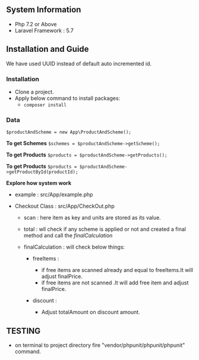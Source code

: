 ## System Information

* Php 7.2 or Above
* Laravel Framework : 5.7

## Installation and Guide

We have used UUID instead of default auto incremented id.

### Installation
* Clone a project.
* Apply below command to install packages:
    * `composer install`


### Data

`$productAndScheme = new App\ProductAndScheme();`

**To get Schemes**
`$schemes = $productAndScheme->getScheme();`

**To get Products**
`$products = $productAndScheme->getProducts();`

**To get Products**
`$products = $productAndScheme->getProductById(productId);`


**Explore how system work**

- example : src/App/example.php

- Checkout Class : src/App/CheckOut.php
    
    - scan : here item as key and units are stored as its value.
    
    - total : wll check if any scheme is applied or not and created a final method and call the *finalCalculation*
    
    - finalCalculation : will check below things:
        
        - freeItems : 
            
            - if free items are scanned already and equal to freeItems.It will adjust finalPrice.
            - if free items are not scanned .It will add free item and adjust finalPrice.
            
        - discount :
            
            - Adjust totalAmount on discount amount.

## TESTING

- on terminal to project directory fire "vendor/phpunit/phpunit/phpunit" command.